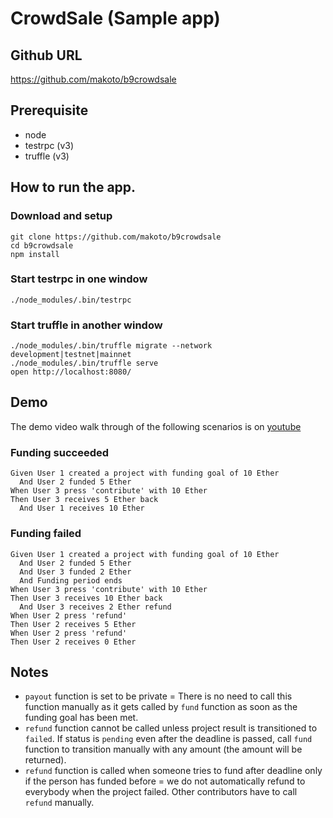 # CrowdSale (Sample app)

## Github URL

https://github.com/makoto/b9crowdsale

## Prerequisite

- node
- testrpc (v3)
- truffle (v3)

## How to run the app.

### Download and setup

```
git clone https://github.com/makoto/b9crowdsale
cd b9crowdsale
npm install
```

### Start testrpc in one window

```
./node_modules/.bin/testrpc
```

### Start truffle in another window


```
./node_modules/.bin/truffle migrate --network development|testnet|mainnet
./node_modules/.bin/truffle serve
open http://localhost:8080/
```


## Demo

The demo video walk through of the following scenarios is on [youtube](https://youtu.be/YjyruoSmpv4)

### Funding succeeded

```
Given User 1 created a project with funding goal of 10 Ether
  And User 2 funded 5 Ether
When User 3 press 'contribute' with 10 Ether
Then User 3 receives 5 Ether back
  And User 1 receives 10 Ether
```

### Funding failed

```
Given User 1 created a project with funding goal of 10 Ether
  And User 2 funded 5 Ether
  And User 3 funded 2 Ether
  And Funding period ends
When User 3 press 'contribute' with 10 Ether
Then User 3 receives 10 Ether back
  And User 3 receives 2 Ether refund
When User 2 press 'refund'
Then User 2 receives 5 Ether
When User 2 press 'refund'
Then User 2 receives 0 Ether
```

## Notes

- `payout` function is set to be private = There is no need to call this function manually as it gets called by `fund` function as soon as the funding goal has been met.
- `refund` function cannot be called unless project result is transitioned to `failed`. If status is `pending` even after the deadline is passed, call `fund` function to transition manually with any amount (the amount will be returned).
- `refund` function is called when someone tries to fund after deadline only if the person has funded before = we do not automatically refund to everybody when the project failed. Other contributors have to call `refund` manually.

